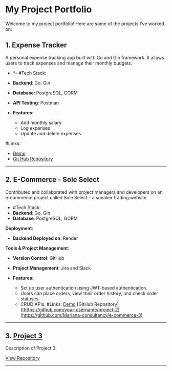 # My Project Portfolio

Welcome to my project portfolio! Here are some of the projects I’ve worked on:

## 1. Expense Tracker
A personal expense tracking app built with Go and Gin framework. It allows users to track expenses and manage their monthly budgets.

- *- #Tech Stack:
- **Backend**: Go, Gin
- **Database**: PostgreSQL, GORM
- **API Testing**: Postman
    
- **Features**:
  - Add monthly salary
  - Log expenses
  - Update and delete expenses

#Links: 
- [Demo](https://drive.google.com/file/d/1hWUrDZC_jcpqRa5A08EuZS134KdjixD9/view?usp=drive_link)
- [Git Hub Repository](https://github.com/Zmohamed6991/Expense-Tracker)

---

## 2. E-Commerce - Sole Select
Contributed and collaborated with project managers and developers on an e-commerce project called Sole Select - a sneaker trading website.

- #Tech Stack:
- **Backend**: Go, Gin
- **Database**: PostgreSQL, GORM

**Deployment**:
- **Backend Deployed on**: Render

**Tools & Project Management**:
- **Version Control**: GitHub
- **Project Management**: Jira and Slack

  
- **Features**:
  - Set up user authentication using JWT-based authentication.
  - Users can place orders, view their order history, and check order statuses.
  - CRUD APIs.
#Links:
[Demo](https://drive.google.com/file/d/1glPezV347OwBZpPMLP0LneaZBgpKRN6c/view?usp=drive_link)
[GitHub Repository]([https://github.com/your-username/project-2](https://github.com/Mariana-consultancy/e-commerce-3)


---

## 3. [Project 3](https://github.com/your-username/project-3)
Description of Project 3.

[View Repository](https://github.com/your-username/project-3)

---
